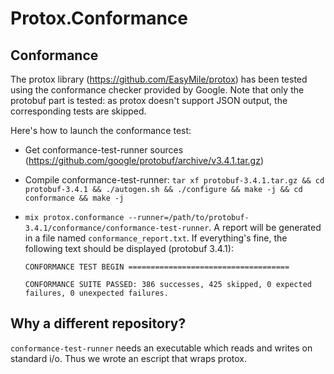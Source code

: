 # Protox.Conformance

## Conformance

The protox library (https://github.com/EasyMile/protox) has been tested using the conformance checker provided by Google.
Note that only the protobuf part is tested: as protox doesn't support JSON
output, the corresponding tests are skipped.

Here's how to launch the conformance test:

* Get conformance-test-runner sources (https://github.com/google/protobuf/archive/v3.4.1.tar.gz)
* Compile conformance-test-runner:
  `tar xf protobuf-3.4.1.tar.gz && cd protobuf-3.4.1 && ./autogen.sh && ./configure && make -j && cd conformance && make -j`
* `mix protox.conformance --runner=/path/to/protobuf-3.4.1/conformance/conformance-test-runner`.
  A report will be generated in a file named `conformance_report.txt`.
  If everything's fine, the following text should be displayed (protobuf 3.4.1):

  ```
  CONFORMANCE TEST BEGIN ====================================
  
  CONFORMANCE SUITE PASSED: 386 successes, 425 skipped, 0 expected failures, 0 unexpected failures.
  ```

## Why a different repository?

`conformance-test-runner` needs an executable which reads and writes on standard i/o. Thus we wrote an escript that wraps protox.
